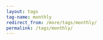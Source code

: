 ```yaml
---
layout: tags
tag-name: monthly
redirect_from: /more/tags/monthly/
permalink: /tags/monthly/
---
```

